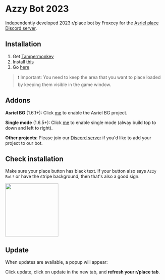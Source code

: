 # Azzy Bot 2023

Independently developed 2023 r/place bot by Froxcey for the [Asriel place Discord server](https://discord.gg/AmUVTBST).

## Installation

1. Get [Tampermonkey](https://www.tampermonkey.net/)
2. Install [this](https://github.com/Froxcey/Place2023/raw/master/placeAzzy.user.js)
3. Go [here](https://reddit.com/r/place)

> ❗ Important: You need to keep the area that you want to place loaded by keeping them visible in the game window.

## Addons

**Asriel BG** (1.6.1+): Click [me](https://github.com/Froxcey/Place2023/raw/master/placeAzzy_azzy-bg.user.js) to enable the Asriel BG project.

**Single mode** (1.6.5+): Click [me](https://github.com/Froxcey/Place2023/raw/master/placeAzzy_single-mode.user.js) to enable single mode (alway build top to down and left to right).

**Other projects**: Please join our [Discord server](https://discord.gg/AmUVTBST) if you'd like to add your project to our bot.

## Check installation

Make sure your place button has black text. If your button also says `Azzy Bot!` or have the stripe background, then that's also a good sign.

<img width="168" src="https://github.com/Froxcey/Place2023/assets/51555391/445809f5-4946-4854-90c0-f27b91c89be3">

## Update

When updates are available, a popup will appear:

Click update, click on update in the new tab, and **refresh your r/place tab**.
